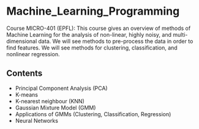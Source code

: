 # Machine_Learning_Programming  

Course MICRO-401 (EPFL): This course gives an overview of methods of Machine Learning for the analysis of non-linear, highly noisy, and multi-dimensional data. We will see methods to pre-process the data in order to find features. We will see methods for clustering, classification, and nonlinear regression.  

## Contents  

* Principal Component Analysis (PCA)  
* K-means  
* K-nearest neighbour (KNN)  
* Gaussian Mixture Model (GMM)  
* Applications of GMMs (Clustering, Classification, Regression)  
* Neural Networks  
